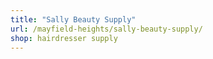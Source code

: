 ```yaml
---
title: "Sally Beauty Supply"
url: /mayfield-heights/sally-beauty-supply/
shop: hairdresser supply
---
```

